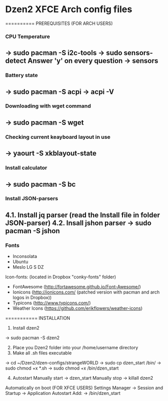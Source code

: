 # Dzen2 XFCE Arch config files

==========   PREREQUISITES (FOR ARCH USERS)

### CPU Temperature

-> sudo pacman -S i2c-tools
-> sudo sensors-detect
Answer 'y' on every question
-> sensors
-------------------------------
### Battery state

-> sudo pacman -S acpi
-> acpi -V
-------------------------------
### Downloading with wget command

-> sudo pacman -S wget
-------------------------------
### Checking current keayboard layout in use

-> yaourt -S xkblayout-state
-------------------------------
### Install calculator

-> sudo pacman -S bc
-------------------------------
### Install JSON-parsers 
4.1. Install jq parser (read the Install file in folder JSON-parser)
4.2. Insall jshon parser
-> sudo pacman -S jshon
-------------------------------
### Fonts

* Inconsolata
* Ubuntu
* Meslo LG S DZ

Icon-fonts: (located in Dropbox "conky-fonts" folder)
* FontAwesome (http://fortawesome.github.io/Font-Awesome/)
* Ionicons (http://ionicons.com/  (patched version with pacman and arch logos in Dropbox))
* Typicons (http://www.typicons.com/)
* Weather Icons (https://github.com/erikflowers/weather-icons)

=========== INSTALLATION

1. Install dzen2

-> sudo pacman -S dzen2

2. Place you Dzen2 folder into your /home/username directory
3. Make all .sh files executable

-> cd ~/Dzen2/dzen-configs/strangeWORLD
-> sudo cp dzen_start /bin/
-> sudo chmod +x *.sh
-> sudo chmod +x /bin/dzen_start

4. Autostart
Manually start
-> dzen_start
Manually stop
-> killall dzen2

Automatically on boot (FOR XFCE USERS)
Settings Manager -> Session and Startup -> Application Autostart
Add:
-> /bin/dzen_start
